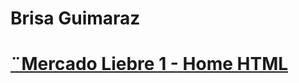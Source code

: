 # Brisa Guimaraz
# [¨Mercado Liebre 1 - Home HTML](https://github.com/brisaguimaraz/mercadoLiebre.git)
